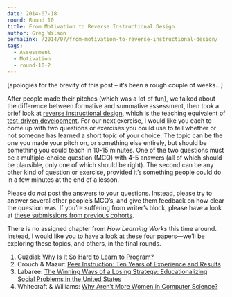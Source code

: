 ```yaml
---
date: 2014-07-18
round: Round 10
title: From Motivation to Reverse Instructional Design
author: Greg Wilson
permalink: /2014/07/from-motivation-to-reverse-instructional-design/
tags:
  - Assessment
  - Motivation
  - round-10-2
---
```

[apologies for the brevity of this post &#8211; it&#8217;s been a rough couple of weeks&#8230;]

After people made their pitches (which was a lot of fun), we talked about the difference between formative and summative assessment, then took a brief look at [reverse instructional design][1], which is the teaching equivalent of [test-driven development][2]. For our next exercise, I would like you each to come up with two questions or exercises you could use to tell whether or not someone has learned a short topic of your choice. The topic can be the one you made your pitch on, or something else entirely, but should be something you could teach in 10-15 minutes. One of the two questions must be a multiple-choice question (MCQ) with 4-5 answers (all of which should be plausible, only one of which should be right). The second can be any other kind of question or exercise, provided it&#8217;s something people could do in a few minutes at the end of a lesson.

Please do *not* post the answers to your questions. Instead, please try to answer several other people&#8217;s MCQ&#8217;s, and give them feedback on how clear the question was. If you&#8217;re suffering from writer&#8217;s block, please have a look at [these submissions from previous cohorts][3].

There is no assigned chapter from *How Learning Works* this time around. Instead, I would like you to have a look at these four papers&mdash;we&#8217;ll be exploring these topics, and others, in the final rounds.

1.  Guzdial: [Why Is It So Hard to Learn to Program?][4]
2.  Crouch & Mazur: [Peer Instruction: Ten Years of Experience and Results][5]
3.  Labaree: [The Winning Ways of a Losing Strategy: Educationalizing Social Problems in the United States][6]
4.  Whitecraft & Williams: [Why Aren&#8217;t More Women in Computer Science?][7]

 [1]: https://en.wikipedia.org/wiki/Backward_Design
 [2]: https://en.wikipedia.org/wiki/Test-driven_development
 [3]: http://teaching.software-carpentry.org/category/assessment/
 [4]: /software-carpentry-training-website/uploads/2012/08/guzdial.pdf
 [5]: /software-carpentry-training-website/uploads/2012/08/crouch-mazur-peer-instruction-ten-years-2001.pdf
 [6]: /software-carpentry-training-website/uploads/2012/08/labaree-educationalization-2008.pdf
 [7]: /software-carpentry-training-website/uploads/2013/08/whitecraft-williams.pdf
